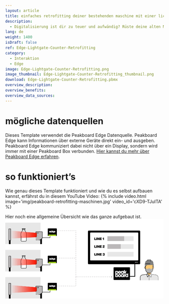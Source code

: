 ```yaml
---
layout: article
title: einfaches retrofitting deiner bestehenden maschine mit einer lichtschranke und Peakboard Edge
description: 
  - Digitalisierung ist dir zu teuer und aufwändig? Rüste deine alten Maschinen ganz einfach nach! Du benötigst dafür lediglich Peakboard Edge in Kombination mit Peakboard Enterprise und eine handelsübliche Lichtschranke mit einem Relais-Ausgang. Mit diesem Template visualisierst du im Anschluss die anfallenden Daten um sie so unmittelbar zu kommunizieren. Jetzt herunterladen!
lang: de
weight: 1400
isDraft: false
ref: Edge-Lightgate-Counter-Retrofitting
category:
  - Interaktion
  - Edge
image: Edge-Lightgate-Counter-Retrofitting.png
image_thumbnail: Edge-Lightgate-Counter-Retrofitting_thumbnail.png
download: Edge-Lightgate-Counter-Retrofitting.pbmx
overview_description:
overview_benefits:
overview_data_sources:
---
```

# mögliche datenquellen

Dieses Template verwendet die Peakboard Edge Datenquelle. Peakboard Edge kann Informationen über externe Geräte direkt ein- und ausgeben. Peakboard Edge kommuniziert dabei nicht über ein Display, sondern wird immer mit einer Peakboard Box verbunden. [Hier kannst du mehr über Peakboard Edge erfahren](https://peakboard.com/produkt/peakboard-edge/). 

# so funktioniert’s
Wie genau dieses Template funktioniert und wie du es selbst aufbauen kannst, erfährst du in diesem YouTube Video:
{% include video.html image='img/peakboard-retrofitting-maschinen.jpg' video_id='cXD9-TJuITA' %}

Hier noch eine allgemeine Übersicht wie das ganze aufgebaut ist.
![image_live](img/peakboard-edge-production-light-barrier.gif)